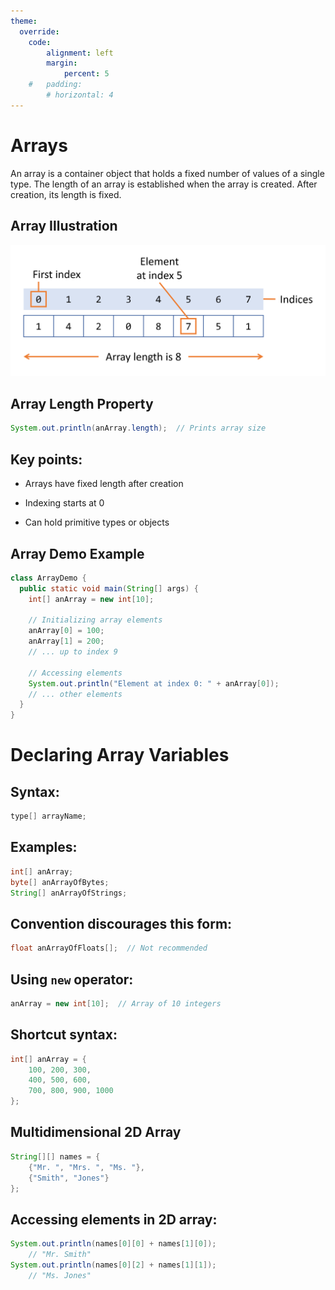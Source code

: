 ```yaml
---
theme:
  override:
    code:
        alignment: left
        margin:
            percent: 5
    #   padding:
        # horizontal: 4
---
```


Arrays
===

<!-- pause -->
An array is a container object that holds a fixed number of values of a single type. The length of an array is established when the array is created. After creation, its length is fixed.


<!-- column_layout: [1, 1] -->
<!-- column: 0 -->  
<!-- pause -->
## Array Illustration

![image:width:80%](../assets/images/03-array.png)

<!-- pause -->
## Array Length Property
```java
System.out.println(anArray.length);  // Prints array size
```
<!-- pause -->
## Key points:
<!-- pause -->
- Arrays have fixed length after creation
<!-- pause -->
- Indexing starts at 0
<!-- pause -->
- Can hold primitive types or objects

<!-- column: 1 -->
<!-- pause -->
## Array Demo Example

```java +exec
class ArrayDemo {
  public static void main(String[] args) {
    int[] anArray = new int[10];

    // Initializing array elements
    anArray[0] = 100;
    anArray[1] = 200;
    // ... up to index 9

    // Accessing elements
    System.out.println("Element at index 0: " + anArray[0]);
    // ... other elements
  }
}
```
<!-- reset_layout -->
<!-- end_slide -->

Declaring Array Variables
===

<!-- column_layout: [1, 1] -->
<!-- column: 0 -->
<!-- pause -->

## Syntax:
```java
type[] arrayName;
```
<!-- pause -->

## Examples:
```java
int[] anArray;
byte[] anArrayOfBytes;
String[] anArrayOfStrings;
```
<!-- pause -->

## Convention discourages this form:
```java
float anArrayOfFloats[];  // Not recommended
```
<!-- pause -->

## Using `new` operator:
```java
anArray = new int[10];  // Array of 10 integers
```

<!-- column: 1 -->
<!-- pause -->
## Shortcut syntax:
```java
int[] anArray = { 
    100, 200, 300,
    400, 500, 600,
    700, 800, 900, 1000 
};
```
<!-- pause -->

## Multidimensional 2D Array

```java
String[][] names = {
    {"Mr. ", "Mrs. ", "Ms. "},
    {"Smith", "Jones"}
};
```
<!-- pause -->

## Accessing elements in 2D array:
```java
System.out.println(names[0][0] + names[1][0]);
    // "Mr. Smith"
System.out.println(names[0][2] + names[1][1]);  
    // "Ms. Jones"
```

<!-- reset_layout -->
